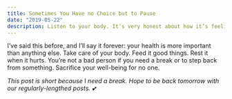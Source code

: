 ```yaml
---
title: Sometimes You Have no Choice but to Pause
date: "2019-05-22"
description: Listen to your body. It’s very honest about how it’s feeling.
---
```


I’ve said this before, and I’ll say it forever: your health is more important than anything else. Take care of your body. Feed it good things. Rest it when it hurts. You’re not a bad person if you need a break or to step back from something. Sacrifice your well-being for no one.

_This post is short because_ I _need a break. Hope to be back tomorrow with our regularly-lengthed posts. 💕_
